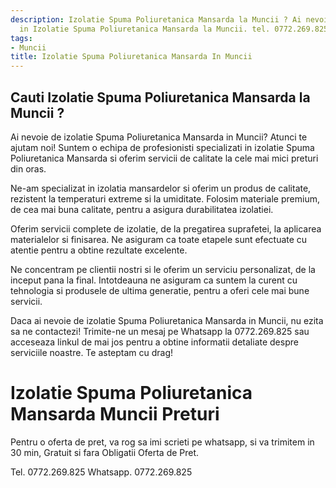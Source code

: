 ```yaml
---
description: Izolatie Spuma Poliuretanica Mansarda la Muncii ? Ai nevoie de un profesionist
  in Izolatie Spuma Poliuretanica Mansarda la Muncii. tel. 0772.269.825
tags:
- Muncii
title: Izolatie Spuma Poliuretanica Mansarda In Muncii
---
```



## Cauti Izolatie Spuma Poliuretanica Mansarda la Muncii ?

Ai nevoie de izolatie Spuma Poliuretanica Mansarda in Muncii? Atunci te ajutam noi! Suntem o echipa de profesionisti specializati in izolatie Spuma Poliuretanica Mansarda si oferim servicii de calitate la cele mai mici preturi din oras.

Ne-am specializat in izolatia mansardelor si oferim un produs de calitate, rezistent la temperaturi extreme si la umiditate. Folosim materiale premium, de cea mai buna calitate, pentru a asigura durabilitatea izolatiei.

Oferim servicii complete de izolatie, de la pregatirea suprafetei, la aplicarea materialelor si finisarea. Ne asiguram ca toate etapele sunt efectuate cu atentie pentru a obtine rezultate excelente.

Ne concentram pe clientii nostri si le oferim un serviciu personalizat, de la inceput pana la final. Intotdeauna ne asiguram ca suntem la curent cu tehnologia si produsele de ultima generatie, pentru a oferi cele mai bune servicii.

Daca ai nevoie de izolatie Spuma Poliuretanica Mansarda in Muncii, nu ezita sa ne contactezi! Trimite-ne un mesaj pe Whatsapp la 0772.269.825 sau acceseaza linkul de mai jos pentru a obtine informatii detaliate despre serviciile noastre. Te asteptam cu drag!

# Izolatie Spuma Poliuretanica Mansarda Muncii Preturi
Pentru o oferta de pret, va rog sa imi scrieti pe whatsapp, si va trimitem in 30 min, Gratuit si fara Obligatii Oferta de Pret.

Tel. 0772.269.825
Whatsapp. 0772.269.825
